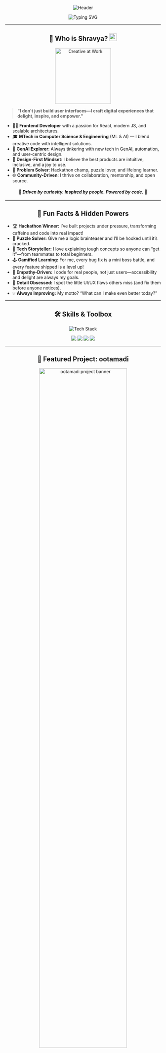 <!--
🌟 Standout Profile README for Shravya KB 🌟
Replace banners/GIFs with your own for extra impact!
-->

<p align="center">
  <img src="https://capsule-render.vercel.app/api?type=waving&color=0:6a11cb,100:f7971e&height=220&section=header&text=Shravya%20KB%20%7C%20Frontend%20Alchemist&fontSize=44&fontColor=fafafa" alt="Header"/>
</p>

<p align="center">
  <img src="https://readme-typing-svg.demolab.com?font=Fira+Code&weight=800&pause=900&color=F7971E&center=true&width=750&height=50&lines=Hi%2C+I%27m+Shravya+KB!+%F0%9F%92%A5+Pixel+Perfectionist+%7C+MTech+(ML%2FAI)+%F0%9F%92%AA+%7C+Turning+Ideas+into+Impactful+Experiences" alt="Typing SVG"/>
</p>

---

<h2 align="center">💎 Who is Shravya? <img src="https://twemoji.maxcdn.com/v/latest/svg/1f31f.svg" height="24"/></h2>

<p align="center">
  <img src="https://media.giphy.com/media/3o7aD2saalBwwftBIY/giphy.gif" width="180" alt="Creative at Work"/>
</p>

> **"I don't just build user interfaces—I craft digital experiences that delight, inspire, and empower."**

- 👩‍💻 **Frontend Developer** with a passion for React, modern JS, and scalable architectures.
- 🎓 **MTech in Computer Science & Engineering** (ML & AI) — I blend creative code with intelligent solutions.
- 🧠 **GenAI Explorer**: Always tinkering with new tech in GenAI, automation, and user-centric design.
- 🎨 **Design-First Mindset**: I believe the best products are intuitive, inclusive, and a joy to use.
- 🚀 **Problem Solver**: Hackathon champ, puzzle lover, and lifelong learner.
- 🌐 **Community-Driven**: I thrive on collaboration, mentorship, and open source.

<h4 align="center">
🌟 <i>Driven by curiosity. Inspired by people. Powered by code.</i> 🌟
</h4>

---

<h2 align="center">🚩 Fun Facts & Hidden Powers</h2>

- 🏆 **Hackathon Winner:** I’ve built projects under pressure, transforming caffeine and code into real impact!
- 🧩 **Puzzle Solver:** Give me a logic brainteaser and I’ll be hooked until it’s cracked.
- 🎤 **Tech Storyteller:** I love explaining tough concepts so anyone can “get it”—from teammates to total beginners.
- 🕹️ **Gamified Learning:** For me, every bug fix is a mini boss battle, and every feature shipped is a level up!
- 🌟 **Empathy-Driven:** I code for real people, not just users—accessibility and delight are always my goals.
- 🔎 **Detail Obsessed:** I spot the little UI/UX flaws others miss (and fix them before anyone notices).
- 💡 **Always Improving:** My motto? “What can I make even better today?”


---

<h2 align="center">🛠️ Skills & Toolbox</h2>

<p align="center">
  <img src="https://skillicons.dev/icons?i=js,ts,react,redux,html,css,tailwind,bootstrap,figma,python,java,git,github,vscode" alt="Tech Stack" />
</p>

<p align="center">
  <img src="https://img.shields.io/badge/Accessibility%20Advocate-6a11cb?style=for-the-badge"/>
  <img src="https://img.shields.io/badge/UI%2FUX%20Design-f7971e?style=for-the-badge"/>
  <img src="https://img.shields.io/badge/Performance%20Optimization-2575fc?style=for-the-badge"/>
  <img src="https://img.shields.io/badge/Community%20Builder-0f9d58?style=for-the-badge"/>
</p>

---

<h2 align="center">🍲 Featured Project: ootamadi</h2>

<p align="center">
  <img src="https://raw.githubusercontent.com/Shravya-kb/ootamadi/main/assets/ootamadi-banner.png" width="75%" alt="ootamadi project banner"/>
</p>

<p align="center">
  <b>“Where Tech Meets Taste: Discover, Create, and Share Food Stories”</b>
</p>

**ootamadi** is my signature project—a vibrant, community-powered platform for food lovers.  
I built it with:

- **⚡ Modern React & UI/UX:** Intuitive, beautiful, and fast.
- **📱 Mobile-First:** Looks great everywhere, for everyone.
- **🔎 Smart Search:** Find recipes by ingredient, cuisine, or mood.
- **📝 Effortless Posting:** Share recipes with photos & step-by-step guides.
- **👩‍🍳 Foodie Community:** Likes, comments, and sharing.
- **🎨 Delightful micro-interactions** that make food discovery fun.

> **Explore ootamadi:** [View on GitHub 🚀](https://github.com/Shravya-kb/ootamadi)

---

<h2 align="center">🌈 Coding Profiles & Connections</h2>
<p align="center">
  <a href="https://leetcode.com/accounts/github/login/" target="_blank">
    <img src="https://img.shields.io/badge/LeetCode-FFA116?style=for-the-badge&logo=leetcode&logoColor=black"/>
  </a>
  <a href="https://auth.geeksforgeeks.org/user/github/login/" target="_blank">
    <img src="https://img.shields.io/badge/GeeksforGeeks-0F9D58?style=for-the-badge&logo=geeksforgeeks&logoColor=white"/>
  </a>
  <a href="https://www.linkedin.com/in/shravyakb/" target="_blank">
    <img src="https://img.shields.io/badge/LinkedIn-ShravyaKB-0A66C2?style=for-the-badge&logo=linkedin&logoColor=white"/>
  </a>
  <a href="mailto:shravyakbofficial@gmail.com">
    <img src="https://img.shields.io/badge/Gmail-shravyakbofficial@gmail.com-EA4335?style=for-the-badge&logo=gmail&logoColor=white"/>
  </a>
</p>
<sub><sup>All profiles are linked via GitHub for seamless login!</sup></sub>

---

<h2 align="center">🚀 Reach Out & Collaborate</h2>
<p align="center">
  <a href="mailto:shravyakbofficial@gmail.com?subject=Hire%20Request%20via%20GitHub%20Profile&body=Hi%20Shravya%2C%0A%0AI%20would%20like%20to%20discuss%20an%20opportunity%3A%0A%0ARequirement%3A%20%0AContact%20Details%3A%20%0A%0AThanks%2C%0A">
    <img src="https://img.shields.io/badge/🚀%20Hire%20Me%20Now!-6a11cb?style=for-the-badge&logo=maildotru&logoColor=white" alt="Hire Me Button"/>
  </a>
</p>

**Want to work together?**  
Copy and fill out the details below, then hit the button above or email me directly:
```
Name:
Email:
Company/Organization:
Position/Role:
Project/Requirement Details:
How can I help you?:
```

---

<p align="center">
  <img src="https://media.giphy.com/media/v1.Y2lkPTc5MGI3NjExb2s3N3VncjJ6dDF2bDkxM3lxaG43OG5yZWMwM3A4N3E0ajA0eDZyNSZlcD12MV9naWZzX3NlYXJjaCZjdD1n/1hAX4Gt6Fq3xew0D5c/giphy.gif" width="180" alt="Celebrating success"/>
</p>

<p align="center"><b>“Designing impactful digital experiences, one pixel at a time.”</b></p>

<!--
Tips:
- Swap gifs, banners, or fun facts for your own!
- Add a "Did you know?" or "Easter Egg" section for more personality.
- Your README should reflect YOU, not just your code!
-->
